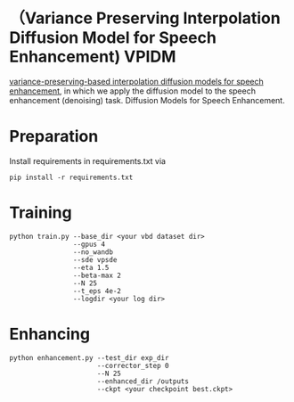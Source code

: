 # （Variance Preserving Interpolation Diffusion Model for Speech Enhancement) VPIDM 
[variance-preserving-based interpolation diffusion models for speech enhancement](https://arxiv.org/abs/2306.08527), in which we apply the diffusion model to the speech enhancement (denoising) task. Diffusion Models for Speech Enhancement.

# Preparation
Install requirements in requirements.txt via
```
pip install -r requirements.txt
````

# Training 
```
python train.py --base_dir <your vbd dataset dir>
                --gpus 4
                --no_wandb
                --sde vpsde
                --eta 1.5
                --beta-max 2
                --N 25
                --t_eps 4e-2
                --logdir <your log dir>
```

# Enhancing
```
python enhancement.py --test_dir exp_dir
                      --corrector_step 0
                      --N 25
                      --enhanced_dir /outputs
                      --ckpt <your checkpoint best.ckpt>
```
